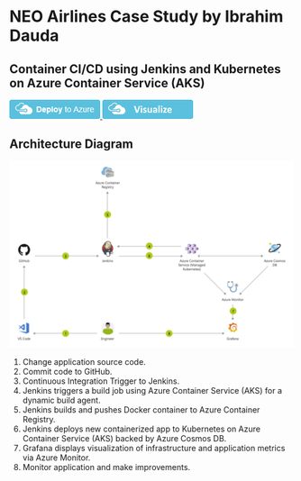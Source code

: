 # NEO Airlines Case Study by Ibrahim Dauda
## Container CI/CD using Jenkins and Kubernetes on Azure Container Service (AKS)

<a href="https://portal.azure.com/#create/Microsoft.Template/uri/https%3A%2F%2Fraw.githubusercontent.com%2Fibrolive%2Fneo-airlines-jenkins-ci-cd-azure-kubernetes%2Fmaster%2Fazuredeploy.json" rel="nofollow">
<img src="https://raw.githubusercontent.com/ibrolive/neo-airlines-jenkins-ci-cd-azure-kubernetes/master/images/deploytoazure.png" style="max-width:100%;">
</a>

<a href="http://armviz.io/#/?load=https%3A%2F%2Fraw.githubusercontent.com%2Fibrolive%2Fneo-airlines-jenkins-ci-cd-azure-kubernetes%2Fmaster%2Fazuredeploy.json" rel="nofollow">
<img src="https://raw.githubusercontent.com/ibrolive/neo-airlines-jenkins-ci-cd-azure-kubernetes/master/images/visualizebutton.png" style="max-width:100%;">
</a>

## Architecture Diagram

![](images/architecture.png)

1. Change application source code.
2. Commit code to GitHub.
3. Continuous Integration Trigger to Jenkins.
4. Jenkins triggers a build job using Azure Container Service (AKS) for a dynamic build agent.
5. Jenkins builds and pushes Docker container to Azure Container Registry.
6. Jenkins deploys new containerized app to Kubernetes on Azure Container Service (AKS) backed by Azure Cosmos DB.
7. Grafana displays visualization of infrastructure and application metrics via Azure Monitor.
8. Monitor application and make improvements.


